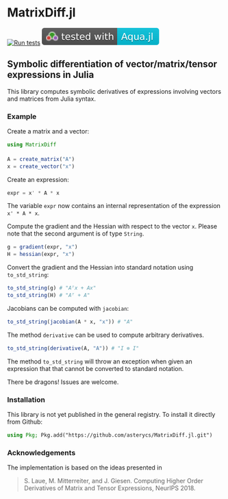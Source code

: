 # MatrixDiff.jl

[![Run tests](https://github.com/asterycs/MatrixDiff.jl/actions/workflows/CI.yml/badge.svg)](https://github.com/asterycs/MatrixDiff.jl/actions/workflows/CI.yml)
[![Aqua QA](https://raw.githubusercontent.com/JuliaTesting/Aqua.jl/master/badge.svg)](https://github.com/JuliaTesting/Aqua.jl)

## Symbolic differentiation of vector/matrix/tensor expressions in Julia

This library computes symbolic derivatives of expressions involving vectors and matrices from Julia syntax.

### Example

Create a matrix and a vector:

```julia
using MatrixDiff

A = create_matrix("A")
x = create_vector("x")
```
Create an expression:
```julia
expr = x' * A * x
```
The variable `expr` now contains an internal representation of the expression `x' * A * x`.

Compute the gradient and the Hessian with respect to the vector `x`. Please note that the second argument is of type `String`.
```julia
g = gradient(expr, "x")
H = hessian(expr, "x")
```
Convert the gradient and the Hessian into standard notation using `to_std_string`:
```julia
to_std_string(g) # "Aᵀx + Ax"
to_std_string(H) # "Aᵀ + A"
```

Jacobians can be computed with `jacobian`:

```julia
to_std_string(jacobian(A * x, "x")) # "A"
```

The method `derivative` can be used to compute arbitrary derivatives.

```julia
to_std_string(derivative(A, "A")) # "I ⊗ I"
```
The method `to_std_string` will throw an exception when given an expression that that cannot be converted to
standard notation.

There be dragons! Issues are welcome.

### Installation

This library is not yet published in the general registry. To install it directly from Github:

```julia
using Pkg; Pkg.add("https://github.com/asterycs/MatrixDiff.jl.git")
```

### Acknowledgements

The implementation is based on the ideas presented in

> S. Laue, M. Mitterreiter, and J. Giesen.
> Computing Higher Order Derivatives of Matrix and Tensor Expressions, NeurIPS 2018.
